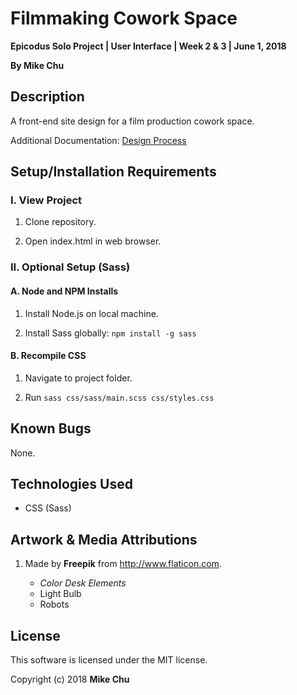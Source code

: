 # Filmmaking Cowork Space

**Epicodus Solo Project | User Interface | Week 2 & 3 | June 1, 2018**

**By Mike Chu**

## Description

A front-end site design for a film production cowork space.

Additional Documentation: [Design Process](design/README.md)

## Setup/Installation Requirements

### I. View Project

1. Clone repository.

2. Open index.html in web browser.

### II. Optional Setup (Sass)

#### A. Node and NPM Installs

1. Install Node.js on local machine.

2. Install Sass globally: `npm install -g sass`

#### B. Recompile CSS

1. Navigate to project folder.

2. Run `sass css/sass/main.scss css/styles.css`

## Known Bugs

None.

## Technologies Used

* CSS (Sass)

## Artwork & Media Attributions

1. Made by **Freepik** from http://www.flaticon.com.

    - *Color Desk Elements*
    - Light Bulb
    - Robots

## License

This software is licensed under the MIT license.

Copyright (c) 2018 **Mike Chu**
